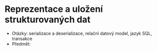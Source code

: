 # Reprezentace a uložení strukturovaných dat
- Otázky: serializace a deserializace, relační datový model, jazyk SQL, transakce
- Předmět:
